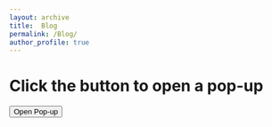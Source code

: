 ```yaml
---
layout: archive
title:  Blog
permalink: /Blog/
author_profile: true
---
```

# Click the button to open a pop-up

<button onclick="BOOKPOP_1()">Open Pop-up</button>

<div id="popup" style="display:none;">
  <span onclick="closePopup()" style="cursor:pointer;">&times;</span>
  <iframe id="popupIframe" src="https://books.google.co.in/books?id=WV9CEAAAQBAJ&lpg=PA101&lr&pg=PA101&output=embed" width="100%" height="400px"></iframe>
</div>

<script>
  function BOOKPOP_1() {
    document.getElementById('popup').style.display = 'block';
  }

  function closePopup() {
    document.getElementById('popup').style.display = 'none';
  }
</script>




<!--
<style>
body {
  background-color: #ededed;
  color: black;
}

.dark-mode {
  background-color: black;
  color: white;
}

iframe {
      width: 100%;
      height: 400px;
      border: none;
    }
summary {
      font-weight: bold;
      font-size: 22px;
      cursor: pointer;
      color: #007BFF;
    }

  summary:hover {
      color: #0056b3;
  }

  details[open] summary {
      color: #FF5733;
    padding-bottom:-10;
    }
p{
  margin:0;
  padding:0;
}  
</style>

<button onclick="myFunction()">Toggle dark mode</button>

<details>
  <summary>Click to expand!</summary>
  under construction
</details>



<script>
function myFunction() {
   var element = document.body;
   element.classList.toggle("dark-mode");
}
</script>

-->

